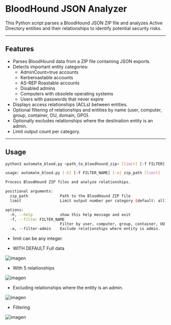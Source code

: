 # BloodHound JSON Analyzer

This Python script parses a BloodHound JSON ZIP file and analyzes Active Directory entities and their relationships to identify potential security risks.

---

## Features

- Parses BloodHound data from a ZIP file containing JSON exports.
- Detects important entity categories:
  - AdminCount=true accounts
  - Kerberoastable accounts
  - AS-REP Roastable accounts
  - Disabled admins
  - Computers with obsolete operating systems
  - Users with passwords that never expire
- Displays access relationships (ACLs) between entities.
- Optional filtering of relationships and entities by name (user, computer, group, container, OU, domain, GPO).
- Optionally excludes relationships where the destination entity is an admin.
- Limit output count per category.
 
---

## Usage

```bash
python3 automate_blood.py <path_to_bloodhound_zip> [limit] [-f FILTER] [-a]
```

```bash
usage: automate_blood.py [-h] [-f FILTER_NAME] [-a] zip_path [limit]

Process BloodHound ZIP files and analyze relationships.

positional arguments:
  zip_path              Path to the BloodHound ZIP file
  limit                 Limit output number per category (default: all)

options:
  -h, --help            show this help message and exit
  -f, --filter FILTER_NAME
                        Filter by user, computer, group, container, OU, domain or GPO name (case insensitive)
  -a, --filter-admin    Exclude relationships where entity is admin.
```

- limit can be any integer.

- WITH DEFAULT Full data

![imagen](https://github.com/user-attachments/assets/c9c67301-24b4-4b12-a4e7-45cd244e58a4)

- With 5 relationships

![imagen](https://github.com/user-attachments/assets/9212cea0-3e4f-4bd4-a7dd-772df61b9ebf)

- Excluding relationships where the entity is an admin.

![imagen](https://github.com/user-attachments/assets/d11f9c6b-1736-4c18-8ba3-33a42bf7c7b7)

- Filtering

![imagen](https://github.com/user-attachments/assets/315f7877-f934-4b4e-8c28-c9ab8bea6f8c)




